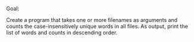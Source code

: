 Goal:

Create a program that takes one or more filenames as arguments and
counts the case-insensitively unique words in all files. As output,
print the list of words and counts in descending order.
